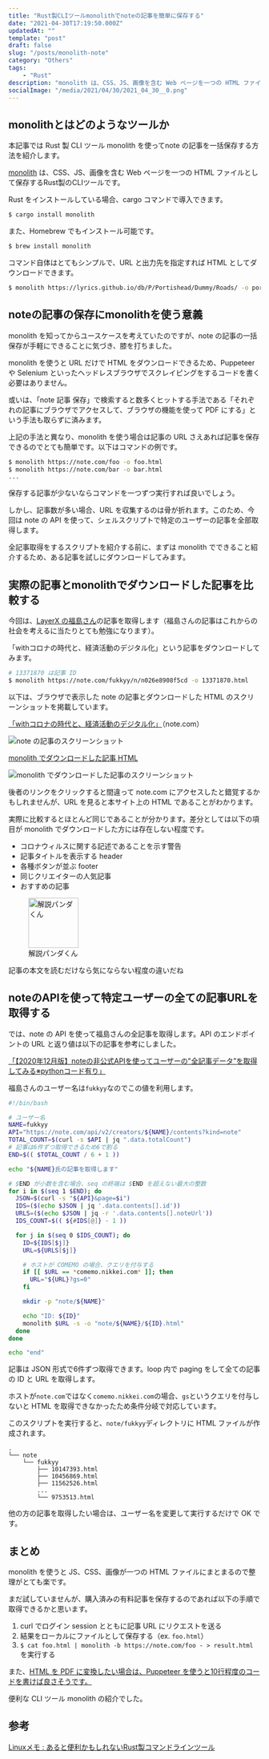 ```yaml
---
title: "Rust製CLIツールmonolithでnoteの記事を簡単に保存する"
date: "2021-04-30T17:19:50.000Z"
updatedAt: ""
template: "post"
draft: false
slug: "/posts/monolith-note"
category: "Others"
tags:
    - "Rust"
description: "monolith は、CSS、JS、画像を含む Web ページを一つの HTML ファイルとして保存するRust製のCLIツールです。本記事では monolith を使ってnote の記事を一括保存する方法を紹介します。"
socialImage: "/media/2021/04/30/2021_04_30__0.png"
---
```


## monolithとはどのようなツールか

本記事では Rust 製 CLI ツール monolith を使ってnote の記事を一括保存する方法を紹介します。

[monolith](https://github.com/Y2Z/monolith) は、CSS、JS、画像を含む Web ページを一つの HTML ファイルとして保存するRust製のCLIツールです。

Rust をインストールしている場合、cargo コマンドで導入できます。

```sh
$ cargo install monolith
```

また、Homebrew でもインストール可能です。

```sh
$ brew install monolith
```

コマンド自体はとてもシンプルで、URL と出力先を指定すれば HTML としてダウンロードできます。

```sh
$ monolith https://lyrics.github.io/db/P/Portishead/Dummy/Roads/ -o portishead-roads-lyrics.html
```

## noteの記事の保存にmonolithを使う意義

monolith を知ってからユースケースを考えていたのですが、note の記事の一括保存が手軽にできることに気づき、膝を打ちました。

monolith を使うと URL だけで HTML をダウンロードできるため、Puppeteer や Selenium といったヘッドレスブラウザでスクレイピングをするコードを書く必要はありません。

或いは、「note 記事 保存」で検索すると数多くヒットする手法である「それぞれの記事にブラウザでアクセスして、ブラウザの機能を使って PDF にする」という手法も取らずに済みます。

上記の手法と異なり、monolith を使う場合は記事の URL さえあれば記事を保存できるのでとても簡単です。以下はコマンドの例です。

```sh
$ monolith https://note.com/foo -o foo.html
$ monolith https://note.com/bar -o bar.html
...
```

保存する記事が少ないならコマンドを一つずつ実行すれば良いでしょう。

しかし、記事数が多い場合、URL を収集するのは骨が折れます。このため、今回は note の API を使って、シェルスクリプトで特定のユーザーの記事を全部取得します。

全記事取得をするスクリプトを紹介する前に、まずは monolith でできること紹介するため、ある記事を試しにダウンロードしてみます。

## 実際の記事とmonolithでダウンロードした記事を比較する

今回は、[LayerX の福島さん](https://note.com/fukkyy)の記事を取得します（福島さんの記事はこれからの社会を考えるに当たりとても勉強になります）。

「withコロナの時代と、経済活動のデジタル化」という記事をダウンロードしてみます。

```sh
# 13371870 は記事 ID
$ monolith https://note.com/fukkyy/n/n026e8908f5cd -o 13371870.html
```

以下は、ブラウザで表示した note の記事とダウンロードした HTML のスクリーンショットを掲載しています。

[「withコロナの時代と、経済活動のデジタル化」](https://note.com/fukkyy/n/n026e8908f5cd)（note.com）

![note の記事のスクリーンショット](/media/2021/04/30/2021_04_30__1.png)

[monolith でダウンロードした記事 HTML](/media/2021/04/30/13371870.html)

![monolith でダウンロードした記事のスクリーンショット](/media/2021/04/30/2021_04_30__2.png)

後者のリンクをクリックすると間違って note.com にアクセスしたと錯覚するかもしれませんが、URL を見ると本サイト上の HTML であることがわかります。

実際に比較するとほとんど同じであることが分かります。差分としては以下の項目が monolith でダウンロードした方には存在しない程度です。

- コロナウィルスに関する記述であることを示す警告
- 記事タイトルを表示する header
- 各種ボタンが並ぶ footer
- 同じクリエイターの人気記事
- おすすめの記事

<div class="explain">
  <figure class="explain__figure">
    <div class="explain__figureWrapper">
      <img class="explain__figureImage" src="/photo.jpg" alt="解説パンダくん" width="100" height="100" data-lazy-loaded="true">
    </div>
    <figcaption class="explain__figureCaption">解説パンダくん</figcaption>
  </figure>
  <div class="explain__paragraphWrapper">
    <p class="explain__paragraphContent">記事の本文を読むだけなら気にならない程度の違いだね</p>
  </div>
</div>

## noteのAPIを使って特定ユーザーの全ての記事URLを取得する

では、note の API を使って福島さんの全記事を取得します。API のエンドポイントの URL と返り値は以下の記事を参考にしました。

[「【2020年12月版】noteの非公式APIを使ってユーザーの"全記事データ”を取得してみる※pythonコード有り」](https://note.com/karupoimou/n/n5d8124747158)

福島さんのユーザー名は`fukkyy`なのでこの値を利用します。

```bash
#!/bin/bash

# ユーザー名
NAME=fukkyy
API="https://note.com/api/v2/creators/${NAME}/contents?kind=note"
TOTAL_COUNT=$(curl -s $API | jq ".data.totalCount")
# 記事は6件ずつ取得できるため6で割る
END=$(( $TOTAL_COUNT / 6 + 1 ))

echo "${NAME}氏の記事を取得します"

# $END が小数を含む場合、seq の終端は $END を超えない最大の整数
for i in $(seq 1 $END); do
  JSON=$(curl -s "${API}&page=$i")
  IDS=($(echo $JSON | jq '.data.contents[].id'))
  URLS=($(echo $JSON | jq -r '.data.contents[].noteUrl'))
  IDS_COUNT=$(( ${#IDS[@]} - 1 ))

  for j in $(seq 0 $IDS_COUNT); do
    ID=${IDS[$j]}
    URL=${URLS[$j]}

    # ホストが COMEMO の場合、クエリを付与する
    if [[ $URL == *comemo.nikkei.com* ]]; then
      URL="${URL}?gs=0"
    fi

    mkdir -p "note/${NAME}"

    echo "ID: ${ID}"
    monolith $URL -s -o "note/${NAME}/${ID}.html"
  done
done

echo "end"
```

記事は JSON 形式で6件ずつ取得できます。loop 内で paging をして全ての記事の ID と URL を取得します。

ホストが`note.com`ではなく`comemo.nikkei.com`の場合、`gs`というクエリを付与しないと HTML を取得できなかったため条件分岐で対応しています。

このスクリプトを実行すると、`note/fukkyy`ディレクトリに HTML ファイルが作成されます。

```
.
└── note
    └── fukkyy
        ├── 10147393.html
        ├── 10456869.html
        ├── 11562526.html
        ...
        └── 9753513.html
```

他の方の記事を取得したい場合は、ユーザー名を変更して実行するだけで OK です。

## まとめ

monolith を使うと JS、CSS、画像が一つの HTML ファイルにまとまるので整理がとても楽です。

まだ試していませんが、購入済みの有料記事を保存するのであれば以下の手順で取得できるかと思います。

1. curl でログイン session とともに記事 URL にリクエストを送る
1. 結果をローカルにファイルとして保存する（ex. `foo.html`）
1. `$ cat foo.html | monolith -b https://note.com/foo - > result.html` を実行する

また、[HTML を PDF に変換したい場合は、Puppeteer を使うと10行程度のコードを書けば良さそうです。](https://qiita.com/chenglin/items/9c4ed0dd626234b71a2c#234-puppeteer)

便利な CLI ツール monolith の紹介でした。

## 参考

[Linuxメモ : あると便利かもしれないRust製コマンドラインツール](https://wonderwall.hatenablog.com/entry/rust-command-line-tools)
